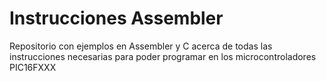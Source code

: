 # Instrucciones Assembler 
Repositorio con ejemplos en Assembler y C acerca de todas las instrucciones necesarias para poder programar en los microcontroladores PIC16FXXX
